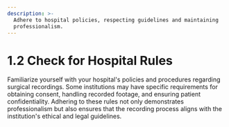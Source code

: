 ```yaml
---
description: >-
  Adhere to hospital policies, respecting guidelines and maintaining
  professionalism.
---
```


# 1.2 Check for Hospital Rules

Familiarize yourself with your hospital's policies and procedures regarding surgical recordings. Some institutions may have specific requirements for obtaining consent, handling recorded footage, and ensuring patient confidentiality. Adhering to these rules not only demonstrates professionalism but also ensures that the recording process aligns with the institution's ethical and legal guidelines.
